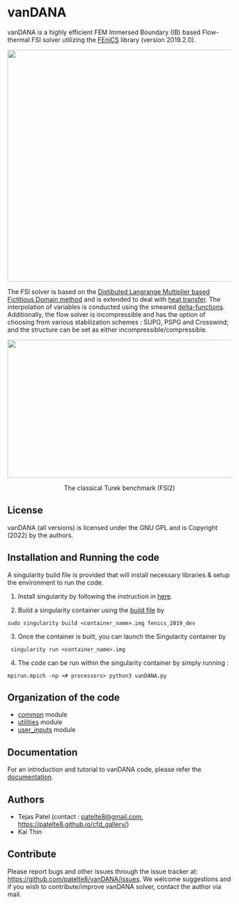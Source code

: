 # vanDANA

vanDANA is a highly efficient FEM Immersed Boundary (IB) based Flow-thermal FSI solver utilizing the [FEniCS](https://fenicsproject.org/) library (version 2019.2.0). 

<div align="center">
    <img src="/src/vanDANA.png" width="520px"> 
</div>

The FSI solver is based on the [Distibuted Langrange Multiplier based Fictitious Domain method](https://www.sciencedirect.com/science/article/pii/S0021999105000148) and is extended to deal with [heat transfer](https://www.sciencedirect.com/science/article/pii/S0021999106000167). The interpolation of variables is conducted using the smeared [delta-functions](https://www.sciencedirect.com/science/article/pii/S0021999109004136). Additionally, the flow solver is incompressible and has the option of choosing from various stabilization schemes : SUPG, PSPG and Crosswind; and the structure can be set as either incompressible/compressible.

<p align="center">
    <img src="/src/turek_benchmark.gif" width="600" height="310"/>
</p>
<p align="center">
  The classical Turek benchmark (FSI2)
</p>

## License

vanDANA (all versions) is licensed under the GNU GPL and is Copyright (2022) by the authors.

## Installation and Running the code

A singularity build file is provided that will install necessary libraries & setup the environment to run the code.

1. Install singularity by following the instruction in [here](https://docs.sylabs.io/guides/3.6/admin-guide/installation.html).

2. Build a singularity container using the [build file](./src/fenics_2019_dev) by
```
sudo singularity build <container_name>.img fenics_2019_dev
```

3. Once the container is built, you can launch the Singularity container by
```
 singularity run <container_name>.img
```

4. The code can be run within the singularity container by simply running :
```
mpirun.mpich -np <# processors> python3 vanDANA.py
```

## Organization of the code

- [common](./common) module
- [utilities](./utilities) module
- [user_inputs](./user_inputs) module

## Documentation

For an introduction and tutorial to vanDANA code, please refer the [documentation](https://deepnote.com/@research-2834/vanDANA-User-Manual-dcbd70e8-f8a8-4cc9-84ba-10cbae5aa5a5).


## Authors

- Tejas Patel (contact : patelte8@gmail.com, https://patelte8.github.io/cfd_gallery/)
- Kai Thin

## Contribute

Please report bugs and other issues through the issue tracker at: https://github.com/patelte8/vanDANA/issues. We welcome suggestions and if you wish to contribute/improve vanDANA solver, contact the author via mail.
